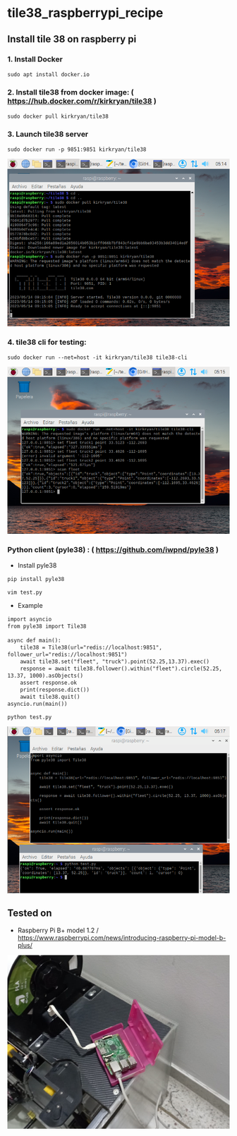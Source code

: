 # tile38_raspberrypi_recipe

## Install tile 38 on raspberry pi

### 1.  Install  Docker 
```console
sudo apt install docker.io
```
### 2. Install tile38 from docker image: ( https://hub.docker.com/r/kirkryan/tile38 )
```console
sudo docker pull kirkryan/tile38
```

### 3. Launch tile38 server
```console
sudo docker run -p 9851:9851 kirkryan/tile38
```

![tile38 installed](s1.png)


### 4. tile38 cli for testing:
```console
sudo docker run --net=host -it kirkryan/tile38 tile38-cli
```

![tile38 cli](s2.png)

### Python client (pyle38) : ( https://github.com/iwpnd/pyle38 )
- Install pyle38 
```console
pip install pyle38
```

```console
vim test.py
```

- Example

```
import asyncio
from pyle38 import Tile38

async def main():
    tile38 = Tile38(url="redis://localhost:9851", follower_url="redis://localhost:9851")
    await tile38.set("fleet", "truck").point(52.25,13.37).exec()
    response = await tile38.follower().within("fleet").circle(52.25, 13.37, 1000).asObjects()
    assert response.ok
    print(response.dict())
    await tile38.quit()
asyncio.run(main())
```

```console
python test.py
```

![tile38 python client](s3.png)

## Tested on 

- Raspberry Pi B+ model 1.2 / https://www.raspberrypi.com/news/introducing-raspberry-pi-model-b-plus/

![raspi hardware](s4.png)

